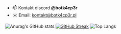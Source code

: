 - 📫 Kontakt discord **@botk4cp3r**
- ✉️ Email: kontakt@botk4cp3r.pl

![Anurag's GitHub stats](https://github-readme-stats.vercel.app/api?username=BOT-K4CP3R&show_icons=true&hide_border=true&theme=radical)
[![GitHub Streak](https://github-readme-streak-stats.herokuapp.com?user=BOT-K4CP3R&theme=radical&border=DD272700)](https://git.io/streak-stats)
![Top Langs](https://github-readme-stats.vercel.app/api/top-langs/?username=BOT-K4CP3R&layout=compact&theme=radical)
